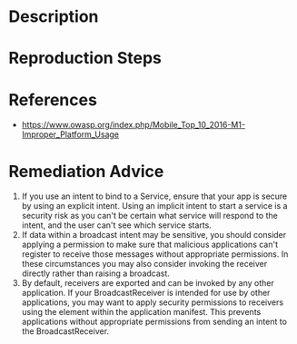 # Description


# Reproduction Steps


# References

- https://www.owasp.org/index.php/Mobile_Top_10_2016-M1-Improper_Platform_Usage


# Remediation Advice

1. If you use an intent to bind to a Service, ensure that your app is secure by using an explicit intent. Using an implicit intent to start a service is a security risk as you can't be certain what service will respond to the intent, and the user can't see which service starts.
2. If data within a broadcast intent may be sensitive, you should consider applying a permission to make sure that malicious applications can't register to receive those messages without appropriate permissions. In these circumstances you may also consider invoking the receiver directly rather than raising a broadcast.
3. By default, receivers are exported and can be invoked by any other application. If your BroadcastReceiver is intended for use by other applications, you may want to apply security permissions to receivers using the <receiver> element within the application manifest. This prevents applications without appropriate permissions from sending an intent to the BroadcastReceiver.

